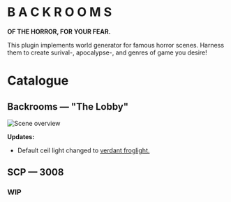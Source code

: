 # B A C K R O O M S
**OF THE HORROR, FOR YOUR FEAR.**

This plugin implements world generator for famous horror scenes.
Harness them to create surival-, apocalypse-, and genres of game you desire!

# Catalogue
## Backrooms &mdash; "The Lobby"
![Scene overview](https://github.com/Endermanbugzjfc/Backrooms/assets/53002741/7d4ec934-6ae7-4ef9-b2ff-cd2cd4b032bf)

**Updates:**
- Default ceil light changed to [verdant froglight.](https://minecraft.fandom.com/wiki/Froglight)
## SCP &mdash; 3008
### WIP
